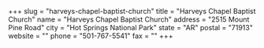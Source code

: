 +++
slug = "harveys-chapel-baptist-church"
title = "Harveys Chapel Baptist Church"
name = "Harveys Chapel Baptist Church"
address = "2515 Mount Pine Road"
city = "Hot Springs National Park"
state = "AR"
postal = "71913"
website = ""
phone = "501-767-5541"
fax = ""
+++
